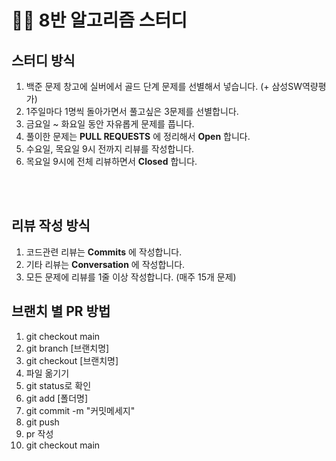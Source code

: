 # 👩‍💻 8반 알고리즘 스터디
## 스터디 방식
1. 백준 문제 창고에 실버에서 골드 단계 문제를 선별해서 넣습니다. (+ 삼성SW역량평가)
2. 1주일마다 1명씩 돌아가면서 풀고싶은 3문제를 선별합니다.
3. 금요일 ~ 화요일 동안 자유롭게 문제를 풉니다.
4. 풀이한 문제는 __PULL REQUESTS__ 에 정리해서 __Open__ 합니다.
4. 수요일, 목요일 9시 전까지 리뷰를 작성합니다.
5. 목요일 9시에 전체 리뷰하면서 __Closed__ 합니다.

</br></br>

## 리뷰 작성 방식
1. 코드관련 리뷰는 __Commits__ 에 작성합니다.
2. 기타 리뷰는 __Conversation__ 에 작성합니다.
2. 모든 문제에 리뷰를 1줄 이상 작성합니다. (매주 15개 문제)

## 브랜치 별 PR 방법
1. git checkout main
2. git branch [브랜치명]
3. git checkout [브랜치명]
4. 파일 옮기기
5. git status로 확인
6. git add [폴더명]
7. git commit -m "커밋메세지"
8. git push
9. pr 작성
10. git checkout main
